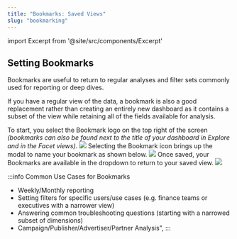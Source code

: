 ```yaml
---
title: "Bookmarks: Saved Views"
slug: "bookmarking"
---
```

import Excerpt from '@site/src/components/Excerpt'

<Excerpt text="Saved dashboard views with filter settings for recurring analyses"/>

## Setting Bookmarks

Bookmarks are useful to return to regular analyses and filter sets commonly used for reporting or deep dives. 

If you have a regular view of the data, a bookmark is also a good replacement rather than creating an entirely new dashboard as it contains a subset of the view while retaining all of the fields available for analysis.

To start, you select the Bookmark logo on the top right of the screen *(bookmarks can also be found next to the title of your dashboard in Explore and in the Facet views)*.
![](https://images.contentful.com/ve6smfzbifwz/6yE8XOCgPPiWtxM4fjwdAU/667a44b2b4ac779c4370fb9a7f1d62fc/35c446a-Bookmark_Select.png)
Selecting the Bookmark icon brings up the modal to name your bookmark as shown below.
![](https://images.contentful.com/ve6smfzbifwz/5mOsU3dQo5NePjYj6SHhiW/5e8d66b00b4c93022504d9cb4c0f364a/f17c8c7-Bookmark_Create.png)
Once saved, your Bookmarks are available in the dropdown to return to your saved view.
![](https://images.contentful.com/ve6smfzbifwz/31qL8uZfLiuIMJQVQ6QxTQ/7fd39db040979378b68dbacfae7b23d2/0378e18-Bookmark_View.png)

:::info Common Use Cases for Bookmarks
* Weekly/Monthly reporting
* Setting filters for specific users/use cases (e.g. finance teams or executives with a narrower view)
* Answering common troubleshooting questions (starting with a narrowed subset of dimensions) 
* Campaign/Publisher/Advertiser/Partner Analysis",
:::